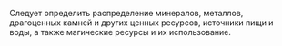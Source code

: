 Следует определить распределение минералов, металлов, драгоценных камней и других ценных ресурсов, источники пищи и воды, а также магические ресурсы и их использование.